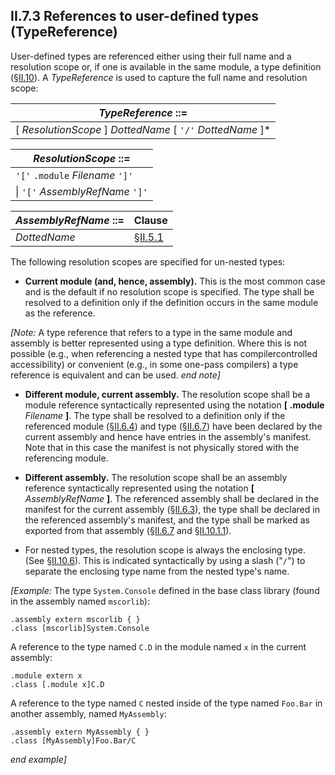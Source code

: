 ## II.7.3 References to user-defined types (TypeReference)

User-defined types are referenced either using their full name and a resolution scope or, if one is available in the same module, a type definition (§[II.10](ii.10-defining-types.md)). A _TypeReference_ is used to capture the full name and resolution scope:

 | _TypeReference_ ::=
 | ----
 | [ _ResolutionScope_ ] _DottedName_ [ `'/'` _DottedName_ ]* 

 | _ResolutionScope_ ::=
 | ----
 | `'['` `.module` _Filename_ `']'`
 | \| `'['` _AssemblyRefName_ `']'`
 
 | _AssemblyRefName_ ::= | Clause
 | ---- | ----
 | _DottedName_ | §[II.5.1](ii.5.1-general-syntax-notation.md)
 
The following resolution scopes are specified for un-nested types:

 * **Current module (and, hence, assembly).** This is the most common case and is the default if no resolution scope is specified.  The type shall be resolved to a definition only if the definition occurs in the same module as the reference.

_[Note:_ A type reference that refers to a type in the same module and assembly is better represented using a type definition. Where this is not possible (e.g., when referencing a nested type that has compilercontrolled accessibility) or convenient (e.g., in some one-pass compilers) a type reference is equivalent and can be used. _end note]_

 * **Different module, current assembly.** The resolution scope shall be a module reference syntactically represented using the notation **[** **.module** _Filename_ **\]**. The type shall be resolved to a definition only if the referenced module (§[II.6.4](ii.6.4-declaring-modules.md)) and type (§[II.6.7](ii.6.7-exported-type-definitions.md)) have been declared by the current assembly and hence have entries in the assembly's manifest. Note that in this case the manifest is not physically stored with the referencing module.

 * **Different assembly.** The resolution scope shall be an assembly reference syntactically represented using the notation **[** _AssemblyRefName_ **]**. The referenced assembly shall be declared in the manifest for the current assembly (§[II.6.3](ii.6.3-referencing-assemblies.md)), the type shall be declared in the referenced assembly's manifest, and the type shall be marked as exported from that assembly (§[II.6.7](ii.6.7-exported-type-definitions.md) and §[II.10.1.1](ii.10.1.1-visibility-and-accessibility-attributes.md)).

 * For nested types, the resolution scope is always the enclosing type. (See §[II.10.6](ii.10.6-nested-types.md)). This is indicated syntactically by using a slash ("`/`") to separate the enclosing type name from the nested type's name.

_[Example:_ The type `System.Console` defined in the base class library (found in the assembly named `mscorlib`):

 ```ilasm
 .assembly extern mscorlib { }
 .class [mscorlib]System.Console 
 ```

A reference to the type named `C.D` in the module named `x` in the current assembly:

 ```ilasm
 .module extern x
 .class [.module x]C.D
 ```

A reference to the type named `C` nested inside of the type named `Foo.Bar` in another assembly, named `MyAssembly`:

 ```ilasm
 .assembly extern MyAssembly { }
 .class [MyAssembly]Foo.Bar/C
 ```

_end example]_
